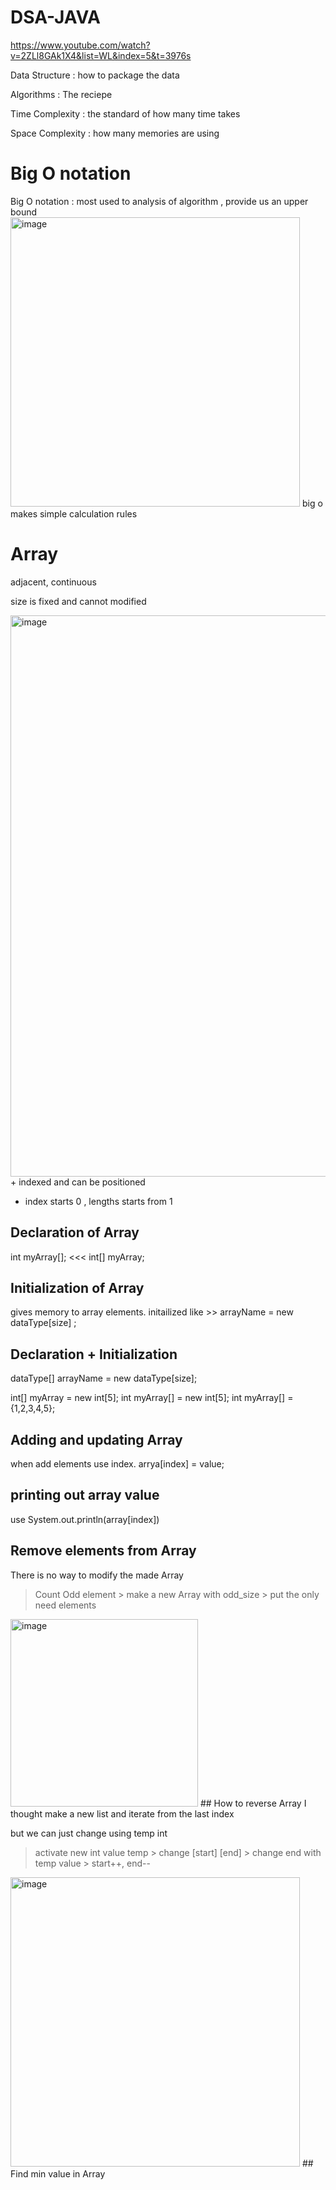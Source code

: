 # DSA-JAVA
https://www.youtube.com/watch?v=2ZLl8GAk1X4&list=WL&index=5&t=3976s

Data Structure : how to package the data   

Algorithms : The reciepe   

Time Complexity : the standard of how many time takes

Space Complexity : how many memories are using

# Big O notation
Big O notation : most used to analysis of algorithm , provide us an upper bound
<img width="463" alt="image" src="https://github.com/user-attachments/assets/76c193e6-a024-4890-92ac-63d488bbbfbc" />
big o makes simple calculation rules

# Array
adjacent, continuous

size is fixed and cannot modified

<img width="898" alt="image" src="https://github.com/user-attachments/assets/ea9f479e-1ea4-47c0-bd2a-7b9fd826f277" />
+ indexed and can be positioned

+ index starts 0 , lengths starts from 1

## Declaration of Array
int myArray[]; <<< int[] myArray;

## Initialization of Array
gives memory to array elements. initailized like >> arrayName = new dataType[size] ;
## Declaration + Initialization
dataType[] arrayName = new dataType[size];

int[] myArray = new int[5];
int myArray[] = new int[5];
int myArray[] = {1,2,3,4,5};

## Adding and updating Array
when add elements use index.
arrya[index] = value;
## printing out array value
use System.out.println(array[index])
## Remove elements from Array
There is no way to modify the made Array 

>Count Odd element > make a new Array with odd_size > put the only need elements
<img width="300" alt="image" src="https://github.com/user-attachments/assets/7c548aca-ad31-4c1f-99d4-fb4437845afc" />
## How to reverse Array
I thought make a new list and iterate from the last index

but we can just change using temp int

>activate new int value temp > change [start] [end] > change end with temp value > start++, end--
<img width="463" alt="image" src="https://github.com/user-attachments/assets/a4ff0910-8817-49c7-b9f7-eb7bc4ed14b7" />
## Find min value in Array

